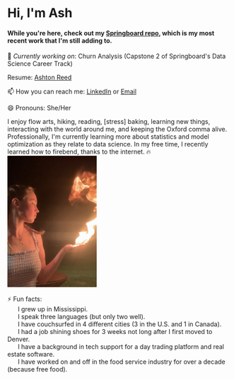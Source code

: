 # Hi, I'm Ash

<!--
**ashtonreed/ashtonreed** is a ✨ _special_ ✨ repository because its `README.md` (this file) appears on your GitHub profile.

Here are some ideas to get you started:

- 🔭 I’m currently working on ...
- 🌱 I’m currently learning ...
- 👯 I’m looking to collaborate on ...
- 🤔 I’m looking for help with ...
- 💬 Ask me about ...
- 📫 How to reach me: ...
- 😄 Pronouns: ...
- ⚡ Fun fact: ...
-->

#### While you're here, check out my [Springboard repo](https://github.com/ashtonreed/Springboard), which is my most recent work that I'm still adding to.

🔭 *Currently working on*: Churn Analysis (Capstone 2 of Springboard's Data Science Career Track)

Resume: [Ashton Reed](https://github.com/ashtonreed/ashtonreed/blob/master/Ashton_Reed_Resume_Sep2020.pdf)

📫 How you can reach me: [LinkedIn](https://www.linkedin.com/in/ashton-reed/) or [Email](ashtonereed@gmail.com)

😄 Pronouns: She/Her

I enjoy flow arts, hiking, reading, [stress] baking, learning new things, interacting with the world around me, and keeping the Oxford comma alive. Professionally, I'm currently learning more about statistics and model optimization as they relate to data science. In my free time, I recently learned how to firebend, thanks to the internet. 🔥
<br>
<img src=https://github.com/ashtonreed/ashtonreed/blob/master/Screen%20Shot%202020-09-29%20at%207.07.39%20PM.png height="40%" width="40%"/>



⚡ Fun facts: <br>
&nbsp;&nbsp;&nbsp;&nbsp;&nbsp;
I grew up in Mississippi.
<br>
&nbsp;&nbsp;&nbsp;&nbsp;&nbsp;
I speak three languages (but only two well).
<br>
&nbsp;&nbsp;&nbsp;&nbsp;&nbsp;
I have couchsurfed in 4 different cities (3 in the U.S. and 1 in Canada).
<br>
&nbsp;&nbsp;&nbsp;&nbsp;&nbsp;
I had a job shining shoes for 3 weeks not long after I first moved to Denver.
<br>
&nbsp;&nbsp;&nbsp;&nbsp;&nbsp;
I have a background in tech support for a day trading platform and real estate software. 
<br>
&nbsp;&nbsp;&nbsp;&nbsp;&nbsp;
I have worked on and off in the food service industry for over a decade (because free food).
